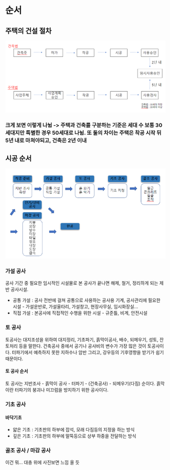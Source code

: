 # 순서 #
## 주택의 건설 절차 ##
![건설 절차](../assets/주택_건설_절차.PNG)

### 크게 보면 이렇게 나뉨 -> 주택과 건축를 구분하는 기준은 세대 수 보통 30세대지만 특별한 경우 50세대로 나뉨. 또 둘의 차이는 주택은 착공 시작 뒤 5년 내로 마쳐야되고, 건축은 2년 이내 ###

## 시공 순서 ##
![시공 순서](../assets/시공_순서.PNG)

### 가설 공사 ###
공사 기간 중 필요한 임시적인 시설물로 본 공사가 끝나면 해제, 철거, 정리하게 되는 제반 공사시설.
* 공통 가설 : 공사 전반에 걸쳐 공통으로 사용하는 공사용 기계, 공사관리에 필요한 시설 - 가설운반로, 가설울타리, 가설창고, 현장사무실, 임시화장실...
* 직접 가설 : 본공사에 직접적인 수행을 위한 시설 - 규준틀, 비계, 안전시설

### 토 공사 ###
토공사는 대지조성을 위하여 대지정리, 기초파기, 흙막이공사, 배수, 되메우기, 성토, 잔토처리 등을 말한다. 건축공사 중에서 공기나 공사비의 변수가 가장 많은 것이 토공사이다. 터파기에서 예측하지 못한 지하수나 암반 그리고, 강우등의 기후영향을 받기가 쉽기 때문이다. 
#### 토 공사 순서 ####
토 공사는 지반조사 - 흙막이 공사 - 터파기 - (건축공사) - 되메우기(다짐) 순이다. 흙막이란 터파기의 붕괴나 미끄럼을 방지하기 위한 공사이다.

### 기초 공사 ###
#### 바닥기초 ####
* 얇은 기초 : 기초판의 하부에 잡석, 모래 다짐등의 지정을 하는 방식
* 깊은 기초 : 기초판의 하부에 말뚝등으로 상부 하중을 전달하는 방식

### 골조 공사 / 마감 공사 ###
이건 뭐... 대충 위에 사진보면 느낌 올 듯